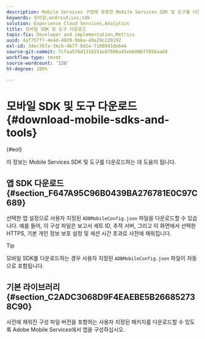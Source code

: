 ```yaml
---
description: Mobile Services 구현에 유용한 Mobile Services SDK 및 도구를 다운로드하는 데 도움이 되는 정보입니다.
keywords: 모바일;android;ios;sdk
solution: Experience Cloud Services,Analytics
title: 모바일 SDK 및 도구 다운로드
topic-fix: Developer and implementation,Metrics
uuid: 4af757f7-4e4d-4939-9b6a-49a29c220192
exl-id: 34ec76fa-3bcb-4b77-9d1e-7160941deb44
source-git-commit: 7cfaa5f6d1318151e87698a45eb6006f7850aad4
workflow-type: tm+mt
source-wordcount: '128'
ht-degree: 100%

---
```


# 모바일 SDK 및 도구 다운로드{#download-mobile-sdks-and-tools}

{#eol}

이 정보는 Mobile Services SDK 및 도구를 다운로드하는 데 도움이 됩니다.

## 앱 SDK 다운로드 {#section_F647A95C96B0439BA276781E0C97C689}

선택한 앱 설정으로 사용자 지정된 `ADBMobileConfig.json` 파일을 다운로드할 수 있습니다. 예를 들어, 이 구성 파일은 보고서 세트 ID, 추적 서버, 그리고 이 화면에서 선택한 HTTPS, 기본 개인 정보 보호 설정 및 세션 시간 초과로 사전에 채워집니다.

>[!TIP]
>
>모바일 SDK를 다운로드하는 경우 사용자 지정된 `ADBMobileConfig.json` 파일이 자동으로 포함됩니다.

## 기본 라이브러리 {#section_C2ADC3068D9F4EAEBE5B266852738C90}

사전에 채워진 구성 파일 버전을 포함하는 사용자 지정된 패키지를 다운로드할 수 있도록 Adobe Mobile Services에서 앱을 구성하십시오.
